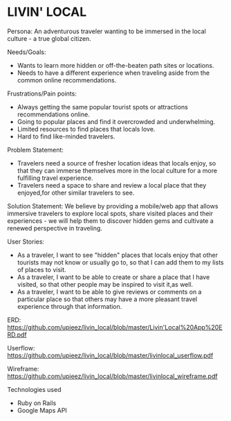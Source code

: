 # LIVIN' LOCAL

Persona:
An adventurous traveler wanting to be immersed in the local culture - a true global citizen.

Needs/Goals:
- Wants to learn more hidden or off-the-beaten path sites or locations.
- Needs to have a different experience when traveling aside from the common online recommendations.

Frustrations/Pain points:
- Always getting the same popular tourist spots or attractions recommendations online.
- Going to popular places and find it overcrowded and underwhelming.
- Limited resources to find places that locals love.
- Hard to find like-minded travelers.

Problem Statement:
- Travelers need a source of fresher location ideas that locals enjoy, so that they can immerse themselves more in the local culture for a more fulfilling travel experience.
- Travelers need a space to share and review a local place that they enjoyed,for other similar travelers to see.

Solution Statement:
We believe by providing a mobile/web app that allows immersive travelers to explore local spots, share visited places and their experiences - we will help them to discover hidden gems and cultivate a renewed perspective in traveling.

User Stories:
- As a traveler, I want to see "hidden" places that locals enjoy that other tourists may not know or usually go to, so that I can add them to my lists of places to visit.
- As a traveler, I want to be able to create or share a place that I have visited, so that other people may be inspired to visit it,as well.
- As a traveler, I want to be able to give reviews or comments on a particular place so that others may have a more pleasant travel experience through that information.


ERD:
https://github.com/upieez/livin_local/blob/master/Livin'Local%20App%20ERD.pdf

Userflow:
https://github.com/upieez/livin_local/blob/master/livinlocal_userflow.pdf

Wireframe:
https://github.com/upieez/livin_local/blob/master/livinlocal_wireframe.pdf


Technologies used

* Ruby on Rails
* Google Maps API

